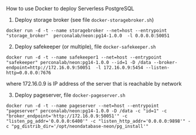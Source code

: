 How to use Docker to deploy Serverless PostgreSQL

1. Deploy storage broker (see file `docker-storagebroker.sh`)

```
docker run -d -t --name storagebroker --net=host --entrypoint "storage_broker"  perconalab/neon:pg14-1.0.0  -l 0.0.0.0:50051
```

2. Deploy safekeeper (or multiple), file `docker-safekeeper.sh`

```
docker run -d -t --name safekeeper1 --net=host --entrypoint "safekeeper" perconalab/neon:pg14-1.0.0 --id=1 -D /data --broker-endpoint=http://172.16.0.9:50051  -l 172.16.0.9:5454 --listen-http=0.0.0.0:7676  
```
where 172.16.0.9 is IP address of the server that is reachable by network

3. Deploy pageserver, file `docker-pageserver.sh`

```
docker run -d -t --name pageserver --net=host --entrypoint "pageserver" perconalab/neon:pg14-1.0.0 -D /data -c "id=1" -c "broker_endpoint='http://172.16.0.9:50051'" -c "listen_pg_addr='0.0.0.0:6400'" -c "listen_http_addr='0.0.0.0:9898'" -c "pg_distrib_dir='/opt/neondatabase-neon/pg_install'"
```
